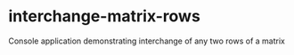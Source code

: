 # interchange-matrix-rows
Console application demonstrating interchange of any two rows of a matrix
